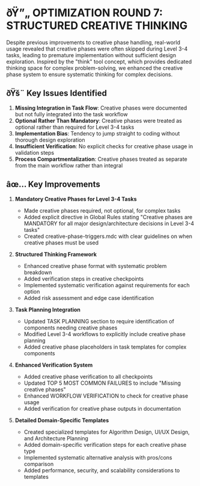 # ðŸ”„ OPTIMIZATION ROUND 7: STRUCTURED CREATIVE THINKING

Despite previous improvements to creative phase handling, real-world usage revealed that creative phases were often skipped during Level 3-4 tasks, leading to premature implementation without sufficient design exploration. Inspired by the "think" tool concept, which provides dedicated thinking space for complex problem-solving, we enhanced the creative phase system to ensure systematic thinking for complex decisions.

## ðŸš¨ Key Issues Identified
1. **Missing Integration in Task Flow**: Creative phases were documented but not fully integrated into the task workflow
2. **Optional Rather Than Mandatory**: Creative phases were treated as optional rather than required for Level 3-4 tasks
3. **Implementation Bias**: Tendency to jump straight to coding without thorough design exploration
4. **Insufficient Verification**: No explicit checks for creative phase usage in validation steps
5. **Process Compartmentalization**: Creative phases treated as separate from the main workflow rather than integral

## âœ… Key Improvements
1. **Mandatory Creative Phases for Level 3-4 Tasks**
   - Made creative phases required, not optional, for complex tasks
   - Added explicit directive in Global Rules stating "Creative phases are MANDATORY for all major design/architecture decisions in Level 3-4 tasks"
   - Created creative-phase-triggers.mdc with clear guidelines on when creative phases must be used

2. **Structured Thinking Framework**
   - Enhanced creative phase format with systematic problem breakdown
   - Added verification steps in creative checkpoints
   - Implemented systematic verification against requirements for each option
   - Added risk assessment and edge case identification

3. **Task Planning Integration**
   - Updated TASK PLANNING section to require identification of components needing creative phases
   - Modified Level 3-4 workflows to explicitly include creative phase planning
   - Added creative phase placeholders in task templates for complex components

4. **Enhanced Verification System**
   - Added creative phase verification to all checkpoints
   - Updated TOP 5 MOST COMMON FAILURES to include "Missing creative phases"
   - Enhanced WORKFLOW VERIFICATION to check for creative phase usage
   - Added verification for creative phase outputs in documentation

5. **Detailed Domain-Specific Templates**
   - Created specialized templates for Algorithm Design, UI/UX Design, and Architecture Planning
   - Added domain-specific verification steps for each creative phase type
   - Implemented systematic alternative analysis with pros/cons comparison
   - Added performance, security, and scalability considerations to templates 